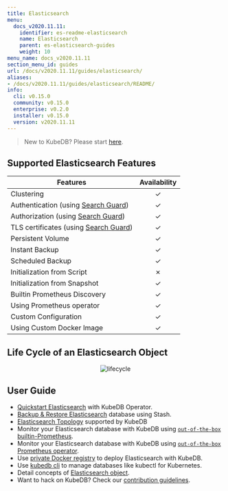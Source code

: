 ```yaml
---
title: Elasticsearch
menu:
  docs_v2020.11.11:
    identifier: es-readme-elasticsearch
    name: Elasticsearch
    parent: es-elasticsearch-guides
    weight: 10
menu_name: docs_v2020.11.11
section_menu_id: guides
url: /docs/v2020.11.11/guides/elasticsearch/
aliases:
- /docs/v2020.11.11/guides/elasticsearch/README/
info:
  cli: v0.15.0
  community: v0.15.0
  enterprise: v0.2.0
  installer: v0.15.0
  version: v2020.11.11
---
```


> New to KubeDB? Please start [here](/docs/v2020.11.11/README).

## Supported Elasticsearch Features

| Features                                                                              | Availability |
| ------------------------------------------------------------------------------------- | :----------: |
| Clustering                                                                            |   &#10003;   |
| Authentication (using [Search Guard](https://github.com/floragunncom/search-guard))   |   &#10003;   |
| Authorization (using [Search Guard](https://github.com/floragunncom/search-guard))    |   &#10003;   |
| TLS certificates (using [Search Guard](https://github.com/floragunncom/search-guard)) |   &#10003;   |
| Persistent Volume                                                                     |   &#10003;   |
| Instant Backup                                                                        |   &#10003;   |
| Scheduled Backup                                                                      |   &#10003;   |
| Initialization from Script                                                            |   &#10007;   |
| Initialization from Snapshot                                                          |   &#10003;   |
| Builtin Prometheus Discovery                                                          |   &#10003;   |
| Using Prometheus operator                                                             |   &#10003;   |
| Custom Configuration                                                                  |   &#10003;   |
| Using Custom Docker Image                                                             |   &#10003;   |

## Life Cycle of an Elasticsearch Object

<p align="center">
  <img alt="lifecycle"  src="/docs/v2020.11.11/images/elasticsearch/lifecycle.png">
</p>

## User Guide

- [Quickstart Elasticsearch](/docs/v2020.11.11/guides/elasticsearch/quickstart/quickstart) with KubeDB Operator.
- [Backup & Restore Elasticsearch](/docs/v2020.11.11/guides/elasticsearch/backup/stash) database using Stash.
- [Elasticsearch Topology](/docs/v2020.11.11/guides/elasticsearch/clustering/topology) supported by KubeDB
- Monitor your Elasticsearch database with KubeDB using [`out-of-the-box` builtin-Prometheus](/docs/v2020.11.11/guides/elasticsearch/monitoring/using-builtin-prometheus).
- Monitor your Elasticsearch database with KubeDB using [`out-of-the-box` Prometheus operator](/docs/v2020.11.11/guides/elasticsearch/monitoring/using-prometheus-operator).
- Use [private Docker registry](/docs/v2020.11.11/guides/elasticsearch/private-registry/using-private-registry) to deploy Elasticsearch with KubeDB.
- Use [kubedb cli](/docs/v2020.11.11/guides/elasticsearch/cli/cli) to manage databases like kubectl for Kubernetes.
- Detail concepts of [Elasticsearch object](/docs/v2020.11.11/guides/elasticsearch/concepts/elasticsearch).
- Want to hack on KubeDB? Check our [contribution guidelines](/docs/v2020.11.11/CONTRIBUTING).
